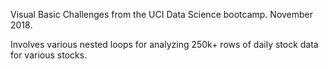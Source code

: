 Visual Basic Challenges from the UCI Data Science bootcamp.  November 2018.

Involves various nested loops for analyzing 250k+ rows of daily stock data for various stocks.  
